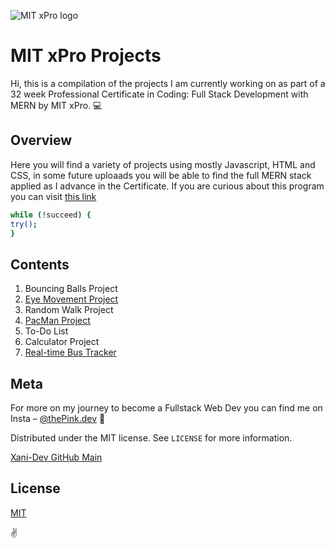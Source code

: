 
![MIT xPro logo](https://user-images.githubusercontent.com/71361700/111552144-1ab6ee00-8758-11eb-91e3-996779473307.png)


# MIT xPro Projects

Hi, this is a compilation of the projects I am currently working on as part of a 32 week Professional Certificate in Coding: Full Stack Development with MERN by MIT xPro. 💻

## Overview

Here you will find a variety of projects using mostly Javascript, HTML and CSS, in some future uploaads you will be able to find the full MERN stack applied as I advance in the Certificate.  If you are curious about this program you can visit [this link](https://xpro.mit.edu/announcements/) 

```bash
while (!succeed) {
try();
}
```

## Contents

 1. Bouncing Balls Project
 2. [Eye Movement Project](https://github.com/xani-dev/MIT-Projects/tree/main/Eye-Movement)
 3. Random Walk Project
 4. [PacMan Project](https://github.com/xani-dev/MIT-Projects/tree/main/PacMan-Factory)
 5. To-Do List
 6. Calculator Project
 7. [Real-time Bus Tracker](https://github.com/xani-dev/MIT-Projects/tree/main/Real-Time-Bus-Tracker)

## Meta

For more on my journey to become a Fullstack Web Dev you can find me on Insta – [@thePink.dev](https://instagram.com/thepink.dev) 📸

Distributed under the MIT license. See ``LICENSE`` for more information.

[Xani-Dev GitHub Main](https://github.com/xani-dev/)

## License
[MIT](https://choosealicense.com/licenses/mit/)

✌️
